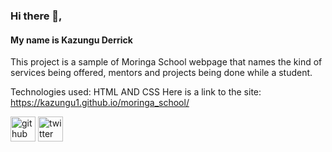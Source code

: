 ### Hi there 👋,
#### My name is Kazungu Derrick

This project is a sample of Moringa School webpage that names the kind of services being offered, mentors and projects being done while a student.

Technologies used: HTML AND CSS
Here is a link to the site: https://kazungu1.github.io/moringa_school/


[<img src='https://cdn.jsdelivr.net/npm/simple-icons@3.0.1/icons/github.svg' alt='github' height='40'>](https://github.com/Kazungu1)  [<img src='https://cdn.jsdelivr.net/npm/simple-icons@3.0.1/icons/twitter.svg' alt='twitter' height='40'>](https://twitter.com/@kazungu_derick1)  

